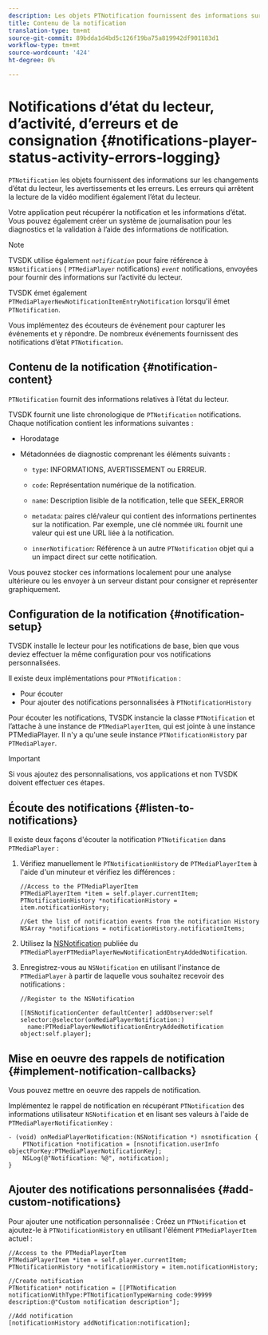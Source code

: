 ```yaml
---
description: Les objets PTNotification fournissent des informations sur les changements d'état du lecteur, les avertissements et les erreurs. Les erreurs qui arrêtent la lecture de la vidéo modifient également l’état du lecteur.
title: Contenu de la notification
translation-type: tm+mt
source-git-commit: 89bdda1d4bd5c126f19ba75a819942df901183d1
workflow-type: tm+mt
source-wordcount: '424'
ht-degree: 0%

---
```



# Notifications d’état du lecteur, d’activité, d’erreurs et de consignation {#notifications-player-status-activity-errors-logging}

`PTNotification` les objets fournissent des informations sur les changements d’état du lecteur, les avertissements et les erreurs. Les erreurs qui arrêtent la lecture de la vidéo modifient également l’état du lecteur.

Votre application peut récupérer la notification et les informations d’état. Vous pouvez également créer un système de journalisation pour les diagnostics et la validation à l’aide des informations de notification.

>[!NOTE]
>
>TVSDK utilise également *`notification`* pour faire référence à `NSNotifications` ( `PTMediaPlayer` notifications) *`event`* notifications, envoyées pour fournir des informations sur l’activité du lecteur.

TVSDK émet également `PTMediaPlayerNewNotificationItemEntryNotification` lorsqu&#39;il émet `PTNotification`.

Vous implémentez des écouteurs de événement pour capturer les événements et y répondre. De nombreux événements fournissent des notifications d’état `PTNotification`.

## Contenu de la notification {#notification-content}

`PTNotification` fournit des informations relatives à l’état du lecteur.

TVSDK fournit une liste chronologique de `PTNotification` notifications. Chaque notification contient les informations suivantes :

* Horodatage
* Métadonnées de diagnostic comprenant les éléments suivants :

   * `type`: INFORMATIONS, AVERTISSEMENT ou ERREUR.
   * `code`: Représentation numérique de la notification.
   * `name`: Description lisible de la notification, telle que SEEK_ERROR
   * `metadata`: paires clé/valeur qui contient des informations pertinentes sur la notification. Par exemple, une clé nommée `URL` fournit une valeur qui est une URL liée à la notification.

   * `innerNotification`: Référence à un autre  `PTNotification` objet qui a un impact direct sur cette notification.

Vous pouvez stocker ces informations localement pour une analyse ultérieure ou les envoyer à un serveur distant pour consigner et représenter graphiquement.

## Configuration de la notification {#notification-setup}

TVSDK installe le lecteur pour les notifications de base, bien que vous deviez effectuer la même configuration pour vos notifications personnalisées.

Il existe deux implémentations pour `PTNotification` :

* Pour écouter
* Pour ajouter des notifications personnalisées à `PTNotificationHistory`

Pour écouter les notifications, TVSDK instancie la classe `PTNotification` et l’attache à une instance de `PTMediaPlayerItem`, qui est jointe à une instance PTMediaPlayer. Il n&#39;y a qu&#39;une seule instance `PTNotificationHistory` par `PTMediaPlayer`.

>[!IMPORTANT]
>
>Si vous ajoutez des personnalisations, vos applications et non TVSDK doivent effectuer ces étapes.

## Écoute des notifications {#listen-to-notifications}

Il existe deux façons d&#39;écouter la notification `PTNotification` dans `PTMediaPlayer` :

1. Vérifiez manuellement le `PTNotificationHistory` de `PTMediaPlayerItem` à l&#39;aide d&#39;un minuteur et vérifiez les différences :

   ```
   //Access to the PTMediaPlayerItem  
   PTMediaPlayerItem *item = self.player.currentItem; 
   PTNotificationHistory *notificationHistory = item.notificationHistory; 
   
   //Get the list of notification events from the notification History  
   NSArray *notifications = notificationHistory.notificationItems;
   ```

1. Utilisez la [NSNotification](https://developer.apple.com/library/mac/%23documentation/Cocoa/Reference/Foundation/Classes/NSNotification_Class/Reference/Reference.html) publiée du `PTMediaPlayerPTMediaPlayerNewNotificationEntryAddedNotification`.
1. Enregistrez-vous au `NSNotification` en utilisant l&#39;instance de `PTMediaPlayer` à partir de laquelle vous souhaitez recevoir des notifications :

   ```
   //Register to the NSNotification 
   
   [[NSNotificationCenter defaultCenter] addObserver:self selector:@selector(onMediaPlayerNotification:)  
     name:PTMediaPlayerNewNotificationEntryAddedNotification object:self.player];
   ```

## Mise en oeuvre des rappels de notification {#implement-notification-callbacks}

Vous pouvez mettre en oeuvre des rappels de notification.

Implémentez le rappel de notification en récupérant `PTNotification` des informations utilisateur `NSNotification` et en lisant ses valeurs à l&#39;aide de `PTMediaPlayerNotificationKey` :

```
- (void) onMediaPlayerNotification:(NSNotification *) nsnotification { 
    PTNotification *notification = [nsnotification.userInfo objectForKey:PTMediaPlayerNotificationKey]; 
    NSLog(@"Notification: %@", notification); 
}
```

## Ajouter des notifications personnalisées {#add-custom-notifications}

Pour ajouter une notification personnalisée :
Créez un `PTNotification` et ajoutez-le à `PTNotificationHistory` en utilisant l&#39;élément `PTMediaPlayerItem` actuel :

```
//Access to the PTMediaPlayerItem  
PTMediaPlayerItem *item = self.player.currentItem; 
PTNotificationHistory *notificationHistory = item.notificationHistory; 
 
//Create notification 
PTNotification* notification = [[PTNotification notificationWithType:PTNotificationTypeWarning code:99999 description:@"Custom notification description"]; 
 
//Add notification 
[notificationHistory addNotification:notification];
```
